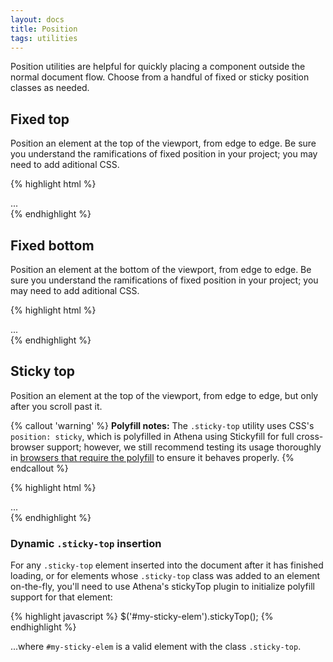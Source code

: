 ```yaml
---
layout: docs
title: Position
tags: utilities
---
```


Position utilities are helpful for quickly placing a component outside the normal document flow. Choose from a handful of fixed or sticky position classes as needed.

## Fixed top

Position an element at the top of the viewport, from edge to edge. Be sure you understand the ramifications of fixed position in your project; you may need to add aditional CSS.

{% highlight html %}
<div class="fixed-top">...</div>
{% endhighlight %}

## Fixed bottom

Position an element at the bottom of the viewport, from edge to edge. Be sure you understand the ramifications of fixed position in your project; you may need to add aditional CSS.

{% highlight html %}
<div class="fixed-bottom">...</div>
{% endhighlight %}

## Sticky top

Position an element at the top of the viewport, from edge to edge, but only after you scroll past it.

{% callout 'warning' %}
**Polyfill notes:** The `.sticky-top` utility uses CSS's `position: sticky`, which is polyfilled in Athena using Stickyfill for full cross-browser support; however, we still recommend testing its usage thoroughly in [browsers that require the polyfill](http://caniuse.com/#search=sticky) to ensure it behaves properly.
{% endcallout %}

{% highlight html %}
<div class="sticky-top">...</div>
{% endhighlight %}

### Dynamic `.sticky-top` insertion

For any `.sticky-top` element inserted into the document after it has finished loading, or for elements whose `.sticky-top` class was added to an element on-the-fly, you'll need to use Athena's stickyTop plugin to initialize polyfill support for that element:

{% highlight javascript %}
$('#my-sticky-elem').stickyTop();
{% endhighlight %}

...where `#my-sticky-elem` is a valid element with the class `.sticky-top`.

